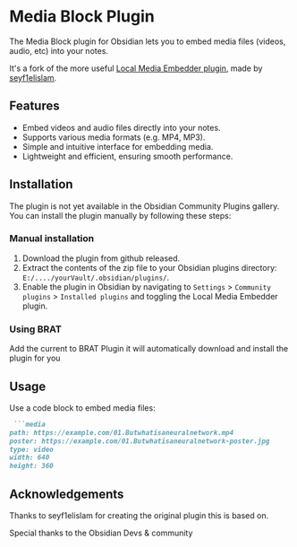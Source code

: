 # Media Block Plugin

The Media Block plugin for Obsidian lets you to embed media files (videos, audio, etc) into your notes.

It's a fork of the more useful [Local Media Embedder plugin](https://github.com/seyf1elislam/obsidian-LocalMediaEmbedder-plugin), made by [seyf1elislam](https://github.com/seyf1elislam).


## Features
- Embed videos and audio files directly into your notes.
- Supports various media formats (e.g. MP4, MP3).
- Simple and intuitive interface for embedding media.
- Lightweight and efficient, ensuring smooth performance.


## Installation
The plugin is not yet available in the Obsidian Community Plugins gallery. You can install the plugin manually by following these steps:

### Manual installation
1. Download the plugin from github released.
2. Extract the contents of the zip file to your Obsidian plugins directory: `E:/..../yourVault/.obsidian/plugins/`.
3. Enable the plugin in Obsidian by navigating to `Settings` > `Community plugins` > `Installed plugins` and toggling the Local Media Embedder plugin.

### Using BRAT
Add the current  to BRAT Plugin it will automatically download and install the plugin for you 


## Usage
Use a code block to embed media files:
```markdown
 ```media
path: https://example.com/01.Butwhatisaneuralnetwork.mp4
poster: https://example.com/01.Butwhatisaneuralnetwork-poster.jpg
type: video
width: 640
height: 360

```

## Acknowledgements
Thanks to seyf1elislam for creating the original plugin this is based on.

Special thanks to the Obsidian Devs & community 
